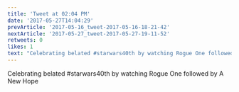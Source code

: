 ```yaml
---
title: 'Tweet at 02:04 PM'
date: '2017-05-27T14:04:29'
prevArticle: '2017-05-16_tweet-2017-05-16-18-21-42'
nextArticle: '2017-05-27_tweet-2017-05-27-19-11-52'
retweets: 0
likes: 1
text: "Celebrating belated #starwars40th by watching Rogue One followed by A New Hope"
---
```

Celebrating belated #starwars40th by watching Rogue One followed by A New Hope
